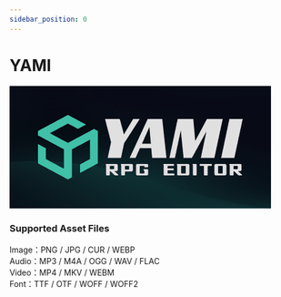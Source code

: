 ```yaml
---
sidebar_position: 0
---
```


# YAMI

![](img/logo.png)

### Supported Asset Files

Image：PNG / JPG / CUR / WEBP  
Audio：MP3 / M4A / OGG / WAV / FLAC  
Video：MP4 / MKV / WEBM  
Font：TTF / OTF / WOFF / WOFF2
